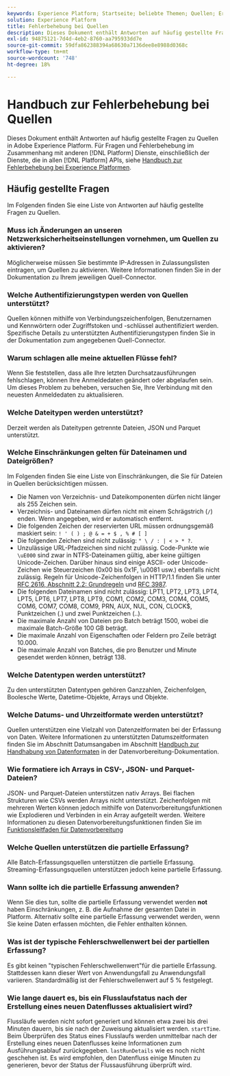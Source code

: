 ```yaml
---
keywords: Experience Platform; Startseite; beliebte Themen; Quellen; Erfassung; Fehlerbehebung; Fehlerbehebung; Quellen FAQ; FAQ; Quell-Connectoren; Quell-Connector; FAQ für Quell-Connectoren; Fehlerbehebung bei Quell-Connectoren;
solution: Experience Platform
title: Fehlerbehebung bei Quellen
description: Dieses Dokument enthält Antworten auf häufig gestellte Fragen zu Quellen in Adobe Experience Platform.
exl-id: 94875121-7d4d-4eb2-8760-aa795933dd7e
source-git-commit: 59dfa862388394a68630a7136dee8e8988d0368c
workflow-type: tm+mt
source-wordcount: '748'
ht-degree: 18%

---
```


# Handbuch zur Fehlerbehebung bei Quellen

Dieses Dokument enthält Antworten auf häufig gestellte Fragen zu Quellen in Adobe Experience Platform. Für Fragen und Fehlerbehebung im Zusammenhang mit anderen [!DNL Platform] Dienste, einschließlich der Dienste, die in allen [!DNL Platform] APIs, siehe [Handbuch zur Fehlerbehebung bei Experience Platformen](../landing/troubleshooting.md).

## Häufig gestellte Fragen

Im Folgenden finden Sie eine Liste von Antworten auf häufig gestellte Fragen zu Quellen.

### Muss ich Änderungen an unseren Netzwerksicherheitseinstellungen vornehmen, um Quellen zu aktivieren?

Möglicherweise müssen Sie bestimmte IP-Adressen in Zulassungslisten eintragen, um Quellen zu aktivieren. Weitere Informationen finden Sie in der Dokumentation zu Ihrem jeweiligen Quell-Connector.

### Welche Authentifizierungstypen werden von Quellen unterstützt?

Quellen können mithilfe von Verbindungszeichenfolgen, Benutzernamen und Kennwörtern oder Zugriffstoken und -schlüssel authentifiziert werden. Spezifische Details zu unterstützten Authentifizierungstypen finden Sie in der Dokumentation zum angegebenen Quell-Connector.

### Warum schlagen alle meine aktuellen Flüsse fehl?

Wenn Sie feststellen, dass alle Ihre letzten Durchsatzausführungen fehlschlagen, können Ihre Anmeldedaten geändert oder abgelaufen sein. Um dieses Problem zu beheben, versuchen Sie, Ihre Verbindung mit den neuesten Anmeldedaten zu aktualisieren.

### Welche Dateitypen werden unterstützt?

Derzeit werden als Dateitypen getrennte Dateien, JSON und Parquet unterstützt.

### Welche Einschränkungen gelten für Dateinamen und Dateigrößen?

Im Folgenden finden Sie eine Liste von Einschränkungen, die Sie für Dateien in Quellen berücksichtigen müssen.

- Die Namen von Verzeichnis- und Dateikomponenten dürfen nicht länger als 255 Zeichen sein.
- Verzeichnis- und Dateinamen dürfen nicht mit einem Schrägstrich (`/`) enden. Wenn angegeben, wird er automatisch entfernt.
- Die folgenden Zeichen der reservierten URL müssen ordnungsgemäß maskiert sein: `! ' ( ) ; @ & = + $ , % # [ ]`
- Die folgenden Zeichen sind nicht zulässig: `" \ / : | < > * ?`.
- Unzulässige URL-Pfadzeichen sind nicht zulässig. Code-Punkte wie `\uE000` sind zwar in NTFS-Dateinamen gültig, aber keine gültigen Unicode-Zeichen. Darüber hinaus sind einige ASCII- oder Unicode-Zeichen wie Steuerzeichen (0x00 bis 0x1F, \u0081 usw.) ebenfalls nicht zulässig. Regeln für Unicode-Zeichenfolgen in HTTP/1.1 finden Sie unter [RFC 2616, Abschnitt 2.2: Grundregeln](https://www.ietf.org/rfc/rfc2616.txt) und [RFC 3987](https://www.ietf.org/rfc/rfc3987.txt).
- Die folgenden Dateinamen sind nicht zulässig: LPT1, LPT2, LPT3, LPT4, LPT5, LPT6, LPT7, LPT8, LPT9, COM1, COM2, COM3, COM4, COM5, COM6, COM7, COM8, COM9, PRN, AUX, NUL, CON, CLOCK$, Punktzeichen (.) und zwei Punktzeichen (..).
- Die maximale Anzahl von Dateien pro Batch beträgt 1500, wobei die maximale Batch-Größe 100 GB beträgt.
- Die maximale Anzahl von Eigenschaften oder Feldern pro Zeile beträgt 10.000.
- Die maximale Anzahl von Batches, die pro Benutzer und Minute gesendet werden können, beträgt 138.

### Welche Datentypen werden unterstützt?

Zu den unterstützten Datentypen gehören Ganzzahlen, Zeichenfolgen, Boolesche Werte, Datetime-Objekte, Arrays und Objekte.

### Welche Datums- und Uhrzeitformate werden unterstützt?

Quellen unterstützen eine Vielzahl von Datenzeitformaten bei der Erfassung von Daten. Weitere Informationen zu unterstützten Datumszeitformaten finden Sie im Abschnitt Datumsangaben im Abschnitt [Handbuch zur Handhabung von Datenformaten](../data-prep/data-handling.md#dates) in der Datenvorbereitung-Dokumentation.

### Wie formatiere ich Arrays in CSV-, JSON- und Parquet-Dateien?

JSON- und Parquet-Dateien unterstützen nativ Arrays. Bei flachen Strukturen wie CSVs werden Arrays nicht unterstützt. Zeichenfolgen mit mehreren Werten können jedoch mithilfe von Datenvorbereitungsfunktionen wie Explodieren und Verbinden in ein Array aufgeteilt werden. Weitere Informationen zu diesen Datenvorbereitungsfunktionen finden Sie im [Funktionsleitfaden für Datenvorbereitung](../data-prep/functions.md#string)

### Welche Quellen unterstützen die partielle Erfassung?

Alle Batch-Erfassungsquellen unterstützen die partielle Erfassung. Streaming-Erfassungsquellen unterstützen jedoch keine partielle Erfassung.

### Wann sollte ich die partielle Erfassung anwenden?

Wenn Sie dies tun, sollte die partielle Erfassung verwendet werden **not** haben Einschränkungen, z. B. die Aufnahme der gesamten Datei in Platform. Alternativ sollte eine partielle Erfassung verwendet werden, wenn Sie keine Daten erfassen möchten, die Fehler enthalten können.

### Was ist der typische Fehlerschwellenwert bei der partiellen Erfassung?

Es gibt keinen &quot;typischen Fehlerschwellenwert&quot;für die partielle Erfassung. Stattdessen kann dieser Wert von Anwendungsfall zu Anwendungsfall variieren. Standardmäßig ist der Fehlerschwellenwert auf 5 % festgelegt.

### Wie lange dauert es, bis ein Flusslaufstatus nach der Erstellung eines neuen Datenflusses aktualisiert wird?

Flussläufe werden nicht sofort generiert und können etwa zwei bis drei Minuten dauern, bis sie nach der Zuweisung aktualisiert werden. `startTime`. Beim Überprüfen des Status eines Flusslaufs werden unmittelbar nach der Erstellung eines neuen Datenflusses keine Informationen zum Ausführungsablauf zurückgegeben. `lastRunDetails` wie es noch nicht geschehen ist. Es wird empfohlen, den Datenfluss einige Minuten zu generieren, bevor der Status der Flussausführung überprüft wird.